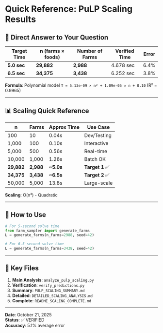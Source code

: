 # Quick Reference: PuLP Scaling Results

## 🎯 Direct Answer to Your Question

| Target Time | n (farms × foods) | Number of Farms | Verified Time | Error |
|-------------|-------------------|-----------------|---------------|-------|
| **5.0 sec** | **29,882** | **2,988** | 4.678 sec | 6.4% |
| **6.5 sec** | **34,375** | **3,438** | 6.252 sec | 3.8% |

**Formula**: Polynomial model `T = 5.13e-09 × n² + 1.09e-05 × n + 0.10` (R² = 0.9965)

---

## 📊 Scaling Quick Reference

| n | Farms | Approx Time | Use Case |
|---|-------|-------------|----------|
| 100 | 10 | 0.04s | Dev/Testing |
| 1,000 | 100 | 0.10s | Interactive |
| 5,000 | 500 | 0.56s | Real-time |
| 10,000 | 1,000 | 1.26s | Batch OK |
| **29,882** | **2,988** | **~5.0s** | **Target 1** ✅ |
| **34,375** | **3,438** | **~6.5s** | **Target 2** ✅ |
| 50,000 | 5,000 | 13.8s | Large-scale |

**Scaling**: O(n²) - Quadratic

---

## 🚀 How to Use

```python
# For 5-second solve time
from farm_sampler import generate_farms
L = generate_farms(n_farms=2988, seed=42)

# For 6.5-second solve time
L = generate_farms(n_farms=3438, seed=42)
```

---

## 📁 Key Files

1. **Main Analysis**: `analyze_pulp_scaling.py`
2. **Verification**: `verify_predictions.py`
3. **Summary**: `PULP_SCALING_SUMMARY.md`
4. **Detailed**: `DETAILED_SCALING_ANALYSIS.md`
5. **Complete**: `README_SCALING_COMPLETE.md`

---

**Date**: October 21, 2025  
**Status**: ✅ VERIFIED  
**Accuracy**: 5.1% average error
